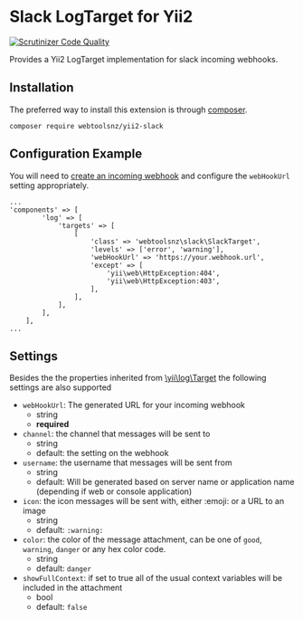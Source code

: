 # Slack LogTarget for Yii2

[![Scrutinizer Code Quality](https://scrutinizer-ci.com/g/webtoolsnz/yii2-slack/badges/quality-score.png?b=master)](https://scrutinizer-ci.com/g/webtoolsnz/yii2-slack/?branch=master)


Provides a Yii2 LogTarget implementation for slack incoming webhooks.

## Installation

The preferred way to install this extension is through [composer](http://getcomposer.org/download/).

`composer require webtoolsnz/yii2-slack`

## Configuration Example
You will need to [create an incoming webhook](https://my.slack.com/services/new/incoming-webhook) and configure the
`webHookUrl` setting appropriately.

~~~
...
'components' => [
        'log' => [
            'targets' => [
                [
                    'class' => 'webtoolsnz\slack\SlackTarget',
                    'levels' => ['error', 'warning'],
                    'webHookUrl' => 'https://your.webhook.url',
                    'except' => [
                        'yii\web\HttpException:404',
                        'yii\web\HttpException:403',
                    ],
                ],
            ],
        ],
    ],
...
~~~


## Settings
Besides the the properties inherited from [\yii\log\Target](http://www.yiiframework.com/doc-2.0/yii-log-target.html) the following settings are also supported

* `webHookUrl`: The generated URL for your incoming webhook
	* string
	* __required__
* `channel`: the channel that messages will be sent to
    * string
	* default: the setting on the webhook
* `username`: the username that messages will be sent from
	* string
	* default: Will be generated based on server name or application name (depending if web or console application)
* `icon`: the icon messages will be sent with, either :emoji: or a URL to an image
   	* string
	* default: `:warning:`
* `color`: the color of the message attachment, can be one of `good`, `warning`, `danger` or any hex color code.
	* string
	* default: `danger`
* `showFullContext`: if set to true all of the usual context variables will be included in the attachment
	* bool
	* default: `false`




